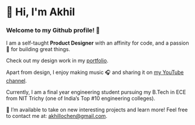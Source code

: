 # 👋 Hi, I'm Akhil

### Welcome to my Github profile! 🎉

I am a self-taught **Product Designer** with an affinity for code, and a passion 💙 for building great things.

Check out my design work in my [portfolio](https://akhillochen.github.io/product-design-portfolio/website/).

Apart from design, I enjoy making music 🎧 and sharing it on [my YouTube channel](https://www.youtube.com/channel/UCSUV_YG21xg3sweRfzR6cZQ).

Currently, I am a final year engineering student pursuing my B.Tech in ECE from NIT Trichy (one of India’s Top #10 engineering colleges).

🚀 I’m available to take on new interesting projects and learn more! Feel free to contact me at: [akhillochen@gmail.com](mailto:akhillochen@gmail.com).
